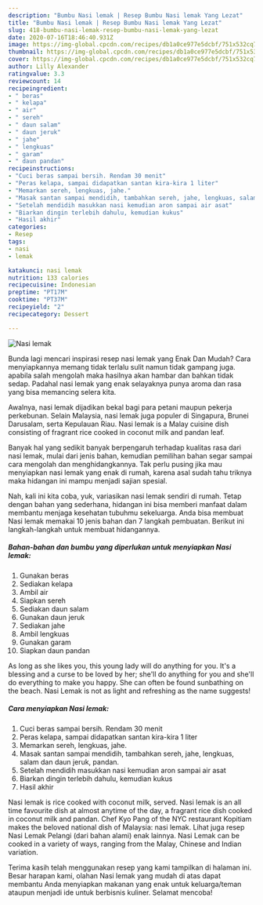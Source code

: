 ```yaml
---
description: "Bumbu Nasi lemak | Resep Bumbu Nasi lemak Yang Lezat"
title: "Bumbu Nasi lemak | Resep Bumbu Nasi lemak Yang Lezat"
slug: 418-bumbu-nasi-lemak-resep-bumbu-nasi-lemak-yang-lezat
date: 2020-07-16T18:46:40.931Z
image: https://img-global.cpcdn.com/recipes/db1a0ce977e5dcbf/751x532cq70/nasi-lemak-foto-resep-utama.jpg
thumbnail: https://img-global.cpcdn.com/recipes/db1a0ce977e5dcbf/751x532cq70/nasi-lemak-foto-resep-utama.jpg
cover: https://img-global.cpcdn.com/recipes/db1a0ce977e5dcbf/751x532cq70/nasi-lemak-foto-resep-utama.jpg
author: Lilly Alexander
ratingvalue: 3.3
reviewcount: 14
recipeingredient:
- " beras"
- " kelapa"
- " air"
- " sereh"
- " daun salam"
- " daun jeruk"
- " jahe"
- " lengkuas"
- " garam"
- " daun pandan"
recipeinstructions:
- "Cuci beras sampai bersih. Rendam 30 menit"
- "Peras kelapa, sampai didapatkan santan kira-kira 1 liter"
- "Memarkan sereh, lengkuas, jahe."
- "Masak santan sampai mendidih, tambahkan sereh, jahe, lengkuas, salam dan daun jeruk, pandan."
- "Setelah mendidih masukkan nasi kemudian aron sampai air asat"
- "Biarkan dingin terlebih dahulu, kemudian kukus"
- "Hasil akhir"
categories:
- Resep
tags:
- nasi
- lemak

katakunci: nasi lemak 
nutrition: 133 calories
recipecuisine: Indonesian
preptime: "PT17M"
cooktime: "PT37M"
recipeyield: "2"
recipecategory: Dessert

---
```



![Nasi lemak](https://img-global.cpcdn.com/recipes/db1a0ce977e5dcbf/751x532cq70/nasi-lemak-foto-resep-utama.jpg)

Bunda lagi mencari inspirasi resep nasi lemak yang Enak Dan Mudah? Cara menyiapkannya memang tidak terlalu sulit namun tidak gampang juga. apabila salah mengolah maka hasilnya akan hambar dan bahkan tidak sedap. Padahal nasi lemak yang enak selayaknya punya aroma dan rasa yang bisa memancing selera kita.

Awalnya, nasi lemak dijadikan bekal bagi para petani maupun pekerja perkebunan. Selain Malaysia, nasi lemak juga populer di Singapura, Brunei Darusalam, serta Kepulauan Riau. Nasi lemak is a Malay cuisine dish consisting of fragrant rice cooked in coconut milk and pandan leaf.

Banyak hal yang sedikit banyak berpengaruh terhadap kualitas rasa dari nasi lemak, mulai dari jenis bahan, kemudian pemilihan bahan segar sampai cara mengolah dan menghidangkannya. Tak perlu pusing jika mau menyiapkan nasi lemak yang enak di rumah, karena asal sudah tahu triknya maka hidangan ini mampu menjadi sajian spesial.


Nah, kali ini kita coba, yuk, variasikan nasi lemak sendiri di rumah. Tetap dengan bahan yang sederhana, hidangan ini bisa memberi manfaat dalam membantu menjaga kesehatan tubuhmu sekeluarga. Anda bisa membuat Nasi lemak memakai 10 jenis bahan dan 7 langkah pembuatan. Berikut ini langkah-langkah untuk membuat hidangannya.

<!--inarticleads1-->

##### Bahan-bahan dan bumbu yang diperlukan untuk menyiapkan Nasi lemak:

1. Gunakan  beras
1. Sediakan  kelapa
1. Ambil  air
1. Siapkan  sereh
1. Sediakan  daun salam
1. Gunakan  daun jeruk
1. Sediakan  jahe
1. Ambil  lengkuas
1. Gunakan  garam
1. Siapkan  daun pandan


As long as she likes you, this young lady will do anything for you. It&#39;s a blessing and a curse to be loved by her; she&#39;ll do anything for you and she&#39;ll do everything to make you happy. She can often be found sunbathing on the beach. Nasi Lemak is not as light and refreshing as the name suggests! 

<!--inarticleads2-->

##### Cara menyiapkan Nasi lemak:

1. Cuci beras sampai bersih. Rendam 30 menit
1. Peras kelapa, sampai didapatkan santan kira-kira 1 liter
1. Memarkan sereh, lengkuas, jahe.
1. Masak santan sampai mendidih, tambahkan sereh, jahe, lengkuas, salam dan daun jeruk, pandan.
1. Setelah mendidih masukkan nasi kemudian aron sampai air asat
1. Biarkan dingin terlebih dahulu, kemudian kukus
1. Hasil akhir


Nasi lemak is rice cooked with coconut milk, served. Nasi lemak is an all time favourite dish at almost anytime of the day, a fragrant rice dish cooked in coconut milk and pandan. Chef Kyo Pang of the NYC restaurant Kopitiam makes the beloved national dish of Malaysia: nasi lemak. Lihat juga resep Nasi Lemak Pelangi (dari bahan alami) enak lainnya. Nasi Lemak can be cooked in a variety of ways, ranging from the Malay, Chinese and Indian variation. 

Terima kasih telah menggunakan resep yang kami tampilkan di halaman ini. Besar harapan kami, olahan Nasi lemak yang mudah di atas dapat membantu Anda menyiapkan makanan yang enak untuk keluarga/teman ataupun menjadi ide untuk berbisnis kuliner. Selamat mencoba!
